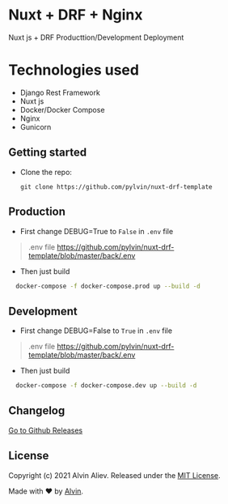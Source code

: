 # Nuxt + DRF + Nginx

Nuxt js + DRF Producttion/Development Deployment

# Technologies used

* Django Rest Framework
* Nuxt js
* Docker/Docker Compose
* Nginx
* Gunicorn

## Getting started

- Clone the repo:

  ```
  git clone https://github.com/pylvin/nuxt-drf-template
  ```

## Production

- First change DEBUG=True to `False` in `.env` file

> .env file https://github.com/pylvin/nuxt-drf-template/blob/master/back/.env

- Then just build

```bash
  docker-compose -f docker-compose.prod up --build -d
```

## Development

- First change DEBUG=False to `True` in `.env` file

> .env file https://github.com/pylvin/nuxt-drf-template/blob/master/back/.env

- Then just build

```bash
  docker-compose -f docker-compose.dev up --build -d
```

## Changelog

[Go to Github Releases](https://github.com/pylvin/nuxt-drf-template/releases)

## License

Copyright (c) 2021 Alvin Aliev. Released under
the [MIT License](https://github.com/pylvin/nuxt-drf-template/blob/master/LICENSE).

Made with &#x2764; by [Alvin](https://github.com/pylvin).
